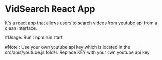 # VidSearch React App
It's a react app that allows users to search videos from youtube api from a clean interface.

#Usage: 
Run : npm run start

#Note : 
Use your own youtube api key which is located in the src/apis/youtube.js folder. Replace KEY with your own youtube api key
